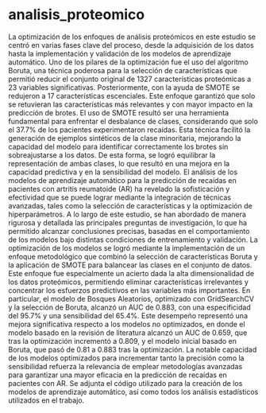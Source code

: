 # analisis_proteomico
La optimización de los enfoques de análisis proteómicos en este estudio se centró en varias fases clave del proceso, desde la adquisición de los datos hasta la implementación y validación de los modelos de aprendizaje automático. Uno de los pilares de la optimización fue el uso del algoritmo Boruta, una técnica poderosa para la selección de características que permitió reducir el conjunto original de 1327 características proteómicas a 23 variables significativas. Posteriormente, con la ayuda de SMOTE se redujeron a 17 características escenciales. Este enfoque garantizó que solo se retuvieran las características más relevantes y con mayor impacto en la predicción de brotes.
El uso de SMOTE resultó ser una herramienta fundamental para enfrentar el desbalance de clases, considerando que solo el 37.7% de los pacientes experimentaron recaídas. Esta técnica facilitó la generación de ejemplos sintéticos de la clase minoritaria, mejorando la capacidad del modelo para identificar correctamente los brotes sin sobreajustarse a los datos. De esta forma, se logró equilibrar la representación de ambas clases, lo que resultó en una mejora en la capacidad predictiva y en la sensibilidad del modelo.
El análisis de los modelos de aprendizaje automático para la predicción de recaídas en pacientes con artritis reumatoide (AR) ha revelado la sofisticación y efectividad que se puede lograr mediante la integración de técnicas avanzadas, tales como la selección de características y la optimización de hiperparámetros. A lo largo de este estudio, se han abordado de manera rigurosa y detallada las principales preguntas de investigación, lo que ha permitido alcanzar conclusiones precisas, basadas en el comportamiento de los modelos bajo distintas condiciones de entrenamiento y validación.
La optimización de los modelos se logró mediante la implementación de un enfoque metodológico que combinó la selección de características Boruta y la aplicación de SMOTE para balancear las clases en el conjunto de datos. Este enfoque fue especialmente un acierto dada la alta dimensionalidad de los datos proteómicos, permitiendo eliminar características irrelevantes y concentrar los esfuerzos predictivos en las variables más importantes.
En particular, el modelo de Bosques Aleatorios, optimizado con GridSearchCV y la selección de Boruta, alcanzó un AUC de 0.883, con una especificidad del 95.7% y una sensibilidad del 65.4%. Este desempeño representó una mejora significativa respecto a los modelos no optimizados, en donde el modelo basado en la revisión de literatura alcanzó un AUC de 0.659, que tras la optimización incrementó a 0.809, y el modelo inicial basado en Boruta, que pasó de 0.81 a 0.883 tras la optimización. La notable capacidad de los modelos optimizados para incrementar tanto la precisión como la sensibilidad refuerza la relevancia de emplear metodologías avanzadas para garantizar una mayor eficacia en la predicción de recaídas en pacientes con AR.
Se adjunta el código utilizado para la creación de los modelos de aprendizaje automático, así como todos los análisis estadísticos utilizados en el trabajo.
